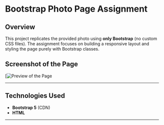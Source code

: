 # Bootstrap Photo Page Assignment

## **Overview**
This project replicates the provided photo using **only Bootstrap** (no custom CSS files). The assignment focuses on building a responsive layout and styling the page purely with Bootstrap classes.

## **Screenshot of the Page**

[![Preview of the Page](https://drive.google.com/uc?export=view&id=15to9LnAUhRpe4sufRyMTa6pRjCpRC9Js/view?usp=drive_link)

---

## **Technologies Used**
- **Bootstrap 5** (CDN)
- **HTML**

---